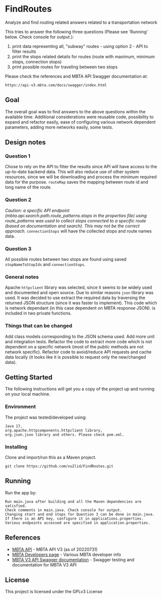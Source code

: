 # FindRoutes
Analyze and find routing related answers related to a transportation network

This tries to answer the following three questions (Please see 'Running' below. Check console for output.):
1. print data representing all, "subway" routes - using option 2 - API to filter results
2. print the stops related details for routes (route with maximum, minimum stops, connection stops)
3. print possible routes for traveling between two stops

Please check the references and MBTA API Swagger documentation at:
```
https://api-v3.mbta.com/docs/swagger/index.html
```

## Goal

The overall goal was to find answers to the above questions within the available time. Additional considerations were
reusable code, possibility to expand and refactor easily, ease of configuring various network dependent parameters, adding more networks
easily, some tests.

## Design notes
### Question 1
Chose to rely on the API to filter the results since API will have access to the up-to-date backend data. This will also reduce 
use of other system resources, since we will be downloading and process the minimum required data for the purpose. ``routeMap``
saves the mapping between route id and long name of the route.
### Question 2
*Caution: a specific API endpoint (mbta.api.search.path.route_patterns.stops in the properties file) using route_patterns was used 
to collect stops connected to a specific route (based on documentation and search). This may not be the correct approach.* 
``connectionStops`` will have the collected stops and route names data.
### Question 3
All possible routes between two stops are found using saved ``stopNameToStopIds`` and ``connectionStops``.
### General notes
Apache ``httpclient`` library was selected, since it seems to be widely used and documented and open source. 
Due to similar reasons ``json`` library was used. It was decided to use extract the required data by traversing
the returned JSON structure (since it was faster to implement). This code which is network dependant 
(in this case dependent on MBTA response JSON).
is included in two private functions.
### Things that can be changed
Add class models corresponding to the JSON schema used. Add more unit and integration tests. Refactor the code to
extract more code which is not dependent on a specific network (most of the public methods are not network specific).
Refactor code to avoid/reduce API requests and cache data locally (it looks like it is possible to request only the
new/changed data).
## Getting Started

The following instructions will get you a copy of the project up and running on your local machine.

### Environment

The project was tested/developed using:
```
Java 17, 
org.apache.httpcomponents.httpclient library, 
org.json.json library and others. Please check pom.xml. 
``` 
### Installing

Clone and import/run this as a Maven project.
```
git clone https://github.com/vu2lid/FindRoutes.git
```

## Running

Run the app by:
```
Run main.java after building and all the Maven dependencies are satisfied. 
Check comments in main.java. Check console for output. 
Changing start and end stops for Question 3 can be done in main.java. 
If there is an API key, configure it in applications.properties. 
Various endpoints accessed are specified in application.properties. 
```

## References

* [MBTA API](https://github.com/mbta/api) - MBTA API V3 (as of 20220731)
* [MBTA Developers page](https://www.mbta.com/developers) - Various MBTA developer info
* [MBTA V3 API Swagger documentation](https://api-v3.mbta.com/docs/swagger/index.html) - Swagger testing and documentation for MBTA V3 API

## License

This project is licensed under the GPLv3 License
